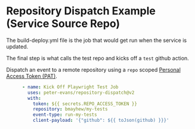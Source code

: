 # Repository Dispatch Example (Service Source Repo)

The build-deploy.yml file is the job that would get run when the service is updated.

The final step is what calls the test repo and kicks off a `test` github action.

Dispatch an event to a remote repository using a `repo` scoped [Personal Access Token (PAT)](https://docs.github.com/en/authentication/keeping-your-account-and-data-secure/creating-a-personal-access-token).

```yml
      - name: Kick Off Playwright Test Job
        uses: peter-evans/repository-dispatch@v2
        with:
          token: ${{ secrets.REPO_ACCESS_TOKEN }}
          repository: bmayhew/my-tests
          event-type: run-my-tests
          client-payload: '{"github": ${{ toJson(github) }}}'
```

